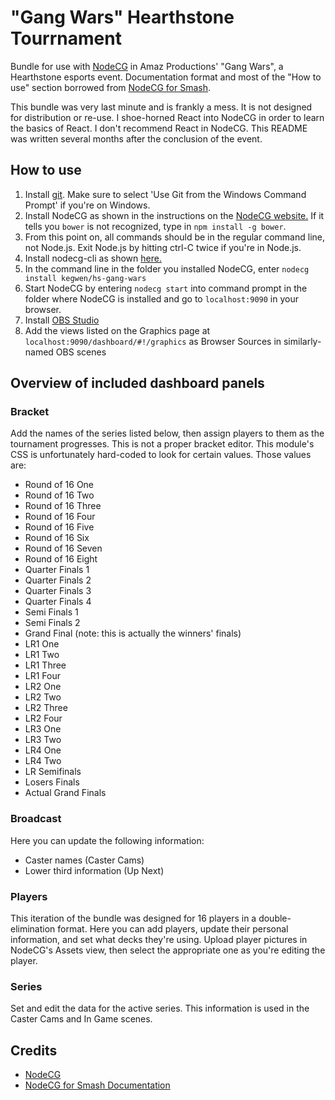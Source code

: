 # "Gang Wars" Hearthstone Tourrnament

Bundle for use with [NodeCG](http://nodecg.com/) in Amaz Productions' "Gang Wars", a Hearthstone esports event. Documentation format and most of the "How to use" section borrowed from [NodeCG for Smash](https://github.com/mparkms/nodecg-for-smash).

This bundle was very last minute and is frankly a mess. It is not designed for distribution or re-use. I shoe-horned React into NodeCG in order to learn the basics of React. I don't recommend React in NodeCG. This README was written several months after the conclusion of the event. 

## How to use

1. Install [git](https://git-scm.com/). Make sure to select 'Use Git from the Windows Command Prompt' if you're on Windows.
2. Install NodeCG as shown in the instructions on the [NodeCG website.](http://nodecg.com/) If it tells you `bower` is not recognized, type in `npm install -g bower`.
3. From this point on, all commands should be in the regular command line, not Node.js. Exit Node.js by hitting ctrl-C twice if you're in Node.js.
4. Install nodecg-cli as shown [here.](https://github.com/nodecg/nodecg-cli)
5. In the command line in the folder you installed NodeCG, enter `nodecg install kegwen/hs-gang-wars`
6. Start NodeCG by entering `nodecg start` into command prompt in the folder where NodeCG is installed and go to `localhost:9090` in your browser.
7. Install [OBS Studio](https://obsproject.com/)
8. Add the views listed on the Graphics page at `localhost:9090/dashboard/#!/graphics` as Browser Sources in similarly-named OBS scenes

## Overview of included dashboard panels

### Bracket

Add the names of the series listed below, then assign players to them as the tournament progresses. This is not a proper bracket editor. This module's CSS is unfortunately hard-coded to look for certain values. Those values are:

* Round of 16 One
* Round of 16 Two
* Round of 16 Three
* Round of 16 Four
* Round of 16 Five
* Round of 16 Six
* Round of 16 Seven
* Round of 16 Eight
* Quarter Finals 1
* Quarter Finals 2
* Quarter Finals 3
* Quarter Finals 4
* Semi Finals 1
* Semi Finals 2
* Grand Final (note: this is actually the winners' finals)
* LR1 One
* LR1 Two
* LR1 Three
* LR1 Four
* LR2 One
* LR2 Two
* LR2 Three
* LR2 Four
* LR3 One
* LR3 Two
* LR4 One
* LR4 Two
* LR Semifinals
* Losers Finals
* Actual Grand Finals

### Broadcast

Here you can update the following information:

* Caster names (Caster Cams)
* Lower third information (Up Next)

### Players

This iteration of the bundle was designed for 16 players in a double-elimination format. Here you can add players, update their personal information, and set what decks they're using. Upload player pictures in NodeCG's Assets view, then select the appropriate one as you're editing the player.

### Series

Set and edit the data for the active series. This information is used in the Caster Cams and In Game scenes. 

## Credits

* [NodeCG](http://nodecg.com/)
* [NodeCG for Smash Documentation](https://github.com/mparkms/nodecg-for-smash)